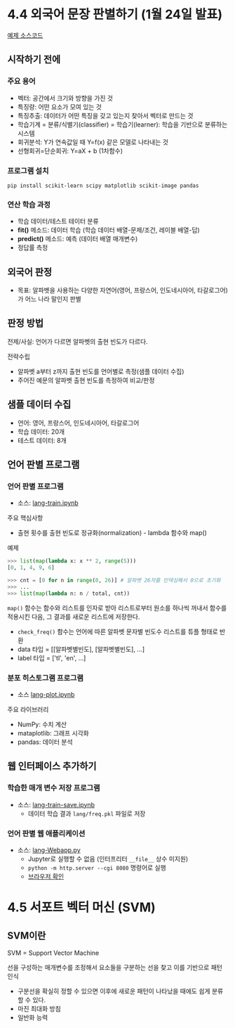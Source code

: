 # 4.4 외국어 문장 판별하기 (1월 24일 발표)

[예제 소스코드](http://wikibook.co.kr/python-machine-learning/)

## 시작하기 전에

### 주요 용어

* 벡터: 공간에서 크기와 방향을 가진 것
* 특징량: 어떤 요소가 모여 있는 것
* 특징추출: 데이터가 어떤 특징을 갖고 있는지 찾아서 벡터로 만드는 것
* 학습기계 = 분류/식별기(classifier) = 학습기(learner): 학습을 기반으로 분류하는 시스템
* 회귀분석: Y가 연속값일 때 Y=f(x) 같은 모델로 나타내는 것
* 선형회귀=단순회귀: Y=aX + b (1차함수)

### 프로그램 설치

```
pip install scikit-learn scipy matplotlib scikit-image pandas
```

### 연산 학습 과정

* 학습 데이터/테스트 테이터 분류
* **fit()** 메소드: 데이터 학습 (학습 데이터 배열-문제/조건, 레이블 배열-답)
* **predict()** 메소드: 예측 (데이터 배열 매개변수)
* 정답률 측정

## 외국어 판정

* 목표: 알파벳을 사용하는 다양한 자연어(영어, 프랑스어, 인도네시아어, 타갈로그어)가 어느 나라 말인지 판별

## 판정 방법

전제/사실: 언어가 다르면 알파벳의 출현 빈도가 다르다.

전략수립

* 알파벳 a부터 z까지 출현 빈도를 언어별로 측정(샘플 데이터 수집)
* 주어진 예문의 알파벳 출현 빈도를 측정하여 비교/판정

## 샘플 데이터 수집

* 언어: 영어, 프랑스어, 인도네시아어, 타갈로그어
* 학습 데이터: 20개
* 테스트 데이터: 8개

## 언어 판별 프로그램

### 언어 판별 프로그램
* 소스: [lang-train.ipynb](lang-train.ipynb)

주요 핵심사항

* 출현 횟수를 출현 빈도로 정규화(normalization) - lambda 함수와 map()

예제

```python
>>> list(map(lambda x: x ** 2, range(5)))
[0, 1, 4, 9, 6]
```

```python
>>> cnt = [0 for n in range(0, 26)] # 알파벳 26자를 인덱싱해서 0으로 초기화
>>> ...
>>> list(map(lambda n: n / total, cnt))
```

`map()` 함수는 함수와 리스트를 인자로 받아 리스트로부터 원소를 하나씩 꺼내서 함수를 적용시킨 다음, 그 결과를 새로운 리스트에 저장한다.

* `check_freq()` 함수는 언어에 따른 알파벳 문자별 빈도수 리스트를 튜플 형태로 반환
* data 타입 = [[알파벳별빈도], [알파벳별빈도], ...]
* label 타입 = ['tl', 'en', ...]

### 분포 히스토그램 프로그램
* 소스 [lang-plot.ipynb](lang-plot.ipynb)

주요 라이브러리
* NumPy: 수치 계산
* mataplotlib: 그래프 시각화
* pandas: 데이터 분석

## 웹 인터페이스 추가하기
### 학습한 매개 변수 저장 프로그램
* 소스: [lang-train-save.ipynb](lang-train-save.ipynb)
  * 데이터 학습 결과 `lang/freq.pkl` 파일로 저장
### 언어 판별 웹 애플리케이션
* 소스: [lang-Webapp.py](cgi-bin/lang-Webapp.py)
  * Jupyter로 실행할 수 없음 (인터프리터 `__file__` 상수 미지원)
  * ```python -m http.server --cgi 8080``` 명령어로 실행
  * [브라우저 확인](http://localhost:8080/cgi-bin/lang-Webapp.py)

# 4.5 서포트 벡터 머신 (SVM)

## SVM이란

SVM = Support Vector Machine

선을 구성하는 매개변수를 조정해서 요소들을 구분하는 선을 찾고 이를 기반으로 패턴 인식

- 구분선을 확실히 정할 수 있으면 이후에 새로운 패턴이 나타났을 때에도 쉽게 분류할 수 있다.
- 마진 최대화 방침
- 일반화 능력
